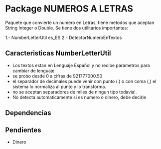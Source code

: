 # Package NUMEROS A LETRAS

Paquete que convierte un numero en Letras, tiene metodos que aceptan String Integer o Double. Se tiene dos utilitarios importantes:

1.- NumberLetterUtil es_ES
2.- DetectorNumeroEnTextos

## Caracteristicas NumberLetterUtil
- Los textos estan en Lenguaje Español y no recibe parametros para cambiar de lenguaje.
- se probo  desde 0 a cifras de 921777000.50
- el separador de decimales puede venir con punto (.) o con coma (,) el sistema lo normaliza al punto y lo transforma.
- no se aceptan separadores de miles de ningun tipo todavia!.
- No detecta automaticamente si es numero o dinero, debe decirle


## Dependencias



## Pendientes
- Dinero